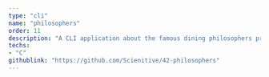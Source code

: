 ```yaml
---
type: "cli"
name: "philosophers"
order: 11
description: "A CLI application about the famous dining philosophers problem using Multi-Threaded Programming in C."
techs:
- "C"
githublink: "https://github.com/Scienitive/42-philosophers"
---
```


